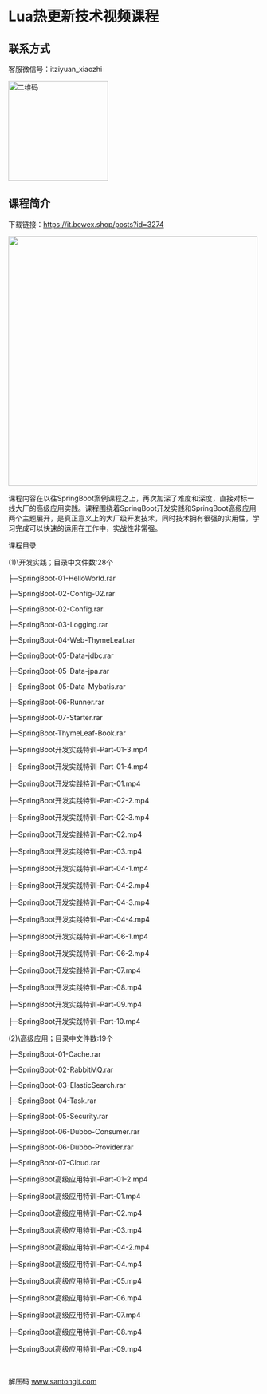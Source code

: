 # Lua热更新技术视频课程

## 联系方式

客服微信号：itziyuan_xiaozhi

<img src="https://ziyuanyun.oss-cn-guangzhou.aliyuncs.com/common/20240614073449/666b82192834a.jpg" width="200" height="200" alt="二维码">

## 课程简介

下载链接：https://it.bcwex.shop/posts?id=3274

<img src="https://ziyuanyun.oss-cn-guangzhou.aliyuncs.com/yun/20240515185109/6644939d26477.jpg" width="500" alt="">

  

 

 

 

 课程内容在以往SpringBoot案例课程之上，再次加深了难度和深度，直接对标一线大厂的高级应用实践。课程围绕着SpringBoot开发实践和SpringBoot高级应用两个主题展开，是真正意义上的大厂级开发技术，同时技术拥有很强的实用性，学习完成可以快速的运用在工作中，实战性非常强。

 课程目录

 (1)\开发实践；目录中文件数:28个

 ├─SpringBoot-01-HelloWorld.rar

 ├─SpringBoot-02-Config-02.rar

 ├─SpringBoot-02-Config.rar

 ├─SpringBoot-03-Logging.rar

 ├─SpringBoot-04-Web-ThymeLeaf.rar

 ├─SpringBoot-05-Data-jdbc.rar

 ├─SpringBoot-05-Data-jpa.rar

 ├─SpringBoot-05-Data-Mybatis.rar

 ├─SpringBoot-06-Runner.rar

 ├─SpringBoot-07-Starter.rar

 ├─SpringBoot-ThymeLeaf-Book.rar

 ├─SpringBoot开发实践特训-Part-01-3.mp4

 ├─SpringBoot开发实践特训-Part-01-4.mp4

 ├─SpringBoot开发实践特训-Part-01.mp4

 ├─SpringBoot开发实践特训-Part-02-2.mp4

 ├─SpringBoot开发实践特训-Part-02-3.mp4

 ├─SpringBoot开发实践特训-Part-02.mp4

 ├─SpringBoot开发实践特训-Part-03.mp4

 ├─SpringBoot开发实践特训-Part-04-1.mp4

 ├─SpringBoot开发实践特训-Part-04-2.mp4

 ├─SpringBoot开发实践特训-Part-04-3.mp4

 ├─SpringBoot开发实践特训-Part-04-4.mp4

 ├─SpringBoot开发实践特训-Part-06-1.mp4

 ├─SpringBoot开发实践特训-Part-06-2.mp4

 ├─SpringBoot开发实践特训-Part-07.mp4

 ├─SpringBoot开发实践特训-Part-08.mp4

 ├─SpringBoot开发实践特训-Part-09.mp4

 ├─SpringBoot开发实践特训-Part-10.mp4

 (2)\高级应用；目录中文件数:19个

 ├─SpringBoot-01-Cache.rar

 ├─SpringBoot-02-RabbitMQ.rar

 ├─SpringBoot-03-ElasticSearch.rar

 ├─SpringBoot-04-Task.rar

 ├─SpringBoot-05-Security.rar

 ├─SpringBoot-06-Dubbo-Consumer.rar

 ├─SpringBoot-06-Dubbo-Provider.rar

 ├─SpringBoot-07-Cloud.rar

 ├─SpringBoot高级应用特训-Part-01-2.mp4

 ├─SpringBoot高级应用特训-Part-01.mp4

 ├─SpringBoot高级应用特训-Part-02.mp4

 ├─SpringBoot高级应用特训-Part-03.mp4

 ├─SpringBoot高级应用特训-Part-04-2.mp4

 ├─SpringBoot高级应用特训-Part-04.mp4

 ├─SpringBoot高级应用特训-Part-05.mp4

 ├─SpringBoot高级应用特训-Part-06.mp4

 ├─SpringBoot高级应用特训-Part-07.mp4

 ├─SpringBoot高级应用特训-Part-08.mp4

 ├─SpringBoot高级应用特训-Part-09.mp4

 &nbsp;

 解压码 www.santongit.com  